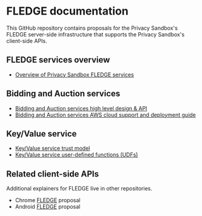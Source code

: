 # FLEDGE documentation

This GitHub repository contains proposals for the Privacy Sandbox's
FLEDGE server-side infrastructure that supports the Privacy
Sandbox's client-side APIs.

## FLEDGE services overview

* [Overview of Privacy Sandbox FLEDGE services](trusted_services_overview.md)

## Bidding and Auction services 

* [Bidding and Auction services high level design & API](bidding_auction_services_api.md)
* [Bidding and Auction services AWS cloud support and deployment guide](bidding_auction_services_aws_guide.md)

## Key/Value service 

* [Key/Value service trust model](key_value_service_trust_model.md)
* [Key/Value service user-defined functions (UDFs)](key_value_user_defined_functions.md)

## Related client-side APIs

Additional explainers for FLEDGE live in other repositories.

* Chrome [FLEDGE](https://github.com/WICG/turtledove/blob/main/FLEDGE.md) proposal
* Android [FLEDGE](https://developer.android.com/design-for-safety/privacy-sandbox/fledge) proposal
